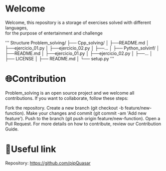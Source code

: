 # Welcome
Welcome, this repository is a storage of exercises solved with different languages, <br>
for the purpose of entertainment and challenge

''' Structure
Problem_solving/
  ├── Cpp_solving/
  │   ├──README.md
  │   ├──ejercicio_01.py
  │   ├──ejercicio_02.py
  │   ├──...
  │
  ├── Python_solvinf/
  │   ├──README.md
  │   ├──ejercicio_01.py
  │   ├──ejercicio_02.py
  │   ├──...
  │
  ├── LICENSE
  │
  ├── README.md
  │
  └── setup.py
'''

# 🌐Contribution
Problem_solving is an open source project and we welcome all contributions. If you want to collaborate, follow these steps:

Fork the repository. Create a new branch (git checkout -b feature/new-function). Make your changes and commit (git commit -am 'Add new feature'). Push to the branch (git push origin feature/new-function). Open a Pull Request. For more details on how to contribute, review our Contribution Guide.

# 🔗Useful link
Repository: https://github.com/pipQuasar
